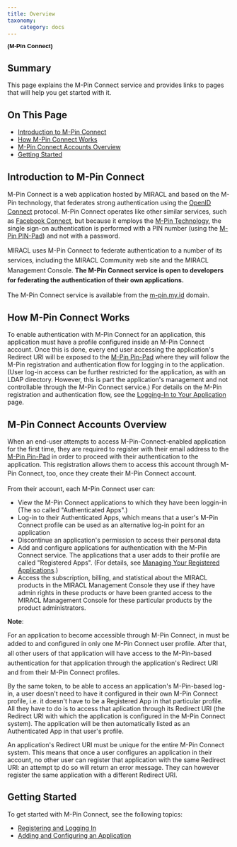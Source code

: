 ```yaml
---
title: Overview
taxonomy:
    category: docs
---
```


**<span style="font-size:10.0pt;line-height:106%;font-family:
&quot;Verdana&quot;,sans-serif;color:black;background:white">(M-Pin Connect)</span>**

Summary
-------

This page explains the M-Pin Connect service and provides links to pages that will help you get started with it.

On This Page
------------

-   [Introduction to M-Pin Connect](#Introduction%20to%20M-Pin%20Connect)
-   [How M-Pin Connect Works](#How%20M-Pin%20Connect%20Works)
-   [M-Pin Connect Accounts Overview](#M-Pin%20Connect%20Accounts%20Overview)
-   [Getting Started](#Getting%20Started)

<a href="" id="Introduction to M-Pin Connect"></a>Introduction to M-Pin Connect
-------------------------------------------------------------------------------

M-Pin Connect is a web application hosted by MIRACL and <span style="line-height: 19.2000007629395px;">based on the M-Pin technology, </span><span style="line-height: 19.2000007629395px;">that federates strong authentication using the [OpenID Connect](http://openid.net/connect/faq/) protocol</span><span style="line-height: 1.6em;">. M-Pin Connect operates like other similar services, </span>such as [Facebook Connect](https://en.wikipedia.org/wiki/Facebook_Platform#Facebook_Connect), but because it employs the [M-Pin Technology](#M-Pin%20Technology), the single sign-on authentication is performed with a PIN number (using the [M-Pin PIN-Pad](#M-Pin%20PIN-Pad)) and not with a password.

<span style="line-height: 19.2000007629395px;">MIRACL</span><span style="line-height: 19.2000007629395px;"> uses </span><span style="line-height: 1.6em;">M-Pin Connect to</span> federate authentication <span style="line-height: 1.6em;">to a number of its services, including the MIRACL Community web site and the MIRACL Management Console. **The M-Pin Connect service is open to developers for federating the authentication of their own applications**</span>**<span style="line-height: 1.6em;">.</span>**

The M-Pin Connect service is available from the [m-pin.my.id](https://m-pin.my.id/) domain.

<a href="" id="How M-Pin Connect Works"></a>How M-Pin Connect Works
-------------------------------------------------------------------

To enable authentication with M-Pin Connect for an application, this application must have a profile configured inside an M-Pin Connect account. Once this is done, every end user accessing the application's Redirect URI will be exposed to the [M-Pin Pin-Pad](#M-Pin%20PIN-Pad) where they will follow the M-Pin registration and authentication flow for logging in to the application. (User log-in access can be further restricted for the application, as with an LDAP directory. However, this is part the application's management and not controllable through the M-Pin Connect service.) For details on the M-Pin registration and authentication flow, see the [Logging-In to Your Application](#) page.

<a href="" id="M-Pin Connect Accounts Overview"></a>M-Pin Connect Accounts Overview
-----------------------------------------------------------------------------------

When an end-user attempts to access M-Pin-Connect-enabled application for the first time, they are required to register with their email address to the [M-Pin Pin-Pad](#M-Pin%20PIN-Pad) in order to proceed with their authentication to the application. This registration <span style="line-height: 19.2000007629395px;">allows them to access this account through M-Pin Connect, too, </span><span style="line-height: 1.6em;">once they create their M-Pin Connect account. </span>

From their account, each M-Pin Connect user can:

-   View the M-Pin Connect applications to which they have been loggin-in (The so called "Authenticated Apps".)
-   Log-in to their Authenticated Apps, which means that a user's M-Pin Connect profile can be used as an alternative log-in point for an application
-   Discontinue an application's permission to access their personal data
-   Add and configure applications for authentication with the M-Pin Connect service. The applications that a user adds to their profile are called "Registered Apps". (For details, see [Managing Your Registered Applications](#).)
-   Access the subscription, billing, and statistical about the MIRACL products in the MIRACL Management Console they use if they have admin rights in these products or have been granted access to the MIRACL Management Console for these particular products by the product administrators.

**Note**:

For an application to become accessible through M-Pin Connect, in must be added <span style="line-height: 19.2000007629395px;">to </span><span style="line-height: 1.6em;">and configured in only one M-Pin Connect user profile. After that, all other users of that application will have access to the M-Pin-based authentication for that application through the application's </span>Redirect URI and from their M-Pin Connect profiles.

By the same token, to be able to access an application's M-Pin-based log-in, a user doesn't need to have it configured in their own M-Pin Connect profile, i.e. it doesn't have to be a Registered App in that particular profile. All they have to do is to access that aplication through its Redirect URI (the Redirect URI with which the application is configured in the M-Pin Connect system). The application will be then automatically listed as an Authenticated App in that user's profile.

An application's Redirect URI must be unique for the entire M-Pin Connect system. This means that once a user configures an application in their account, no other user can register that application with the same Redirect URI: an attempt tp do so will return an error message. They can however register the same application with a different Redirect URI.

<a href="" id="Getting Started"></a>Getting Started
---------------------------------------------------

To get started with M-Pin Connect, see the following topics:

-   [Registering and Logging In](#)
-   [Adding and Configuring an Application](#)

